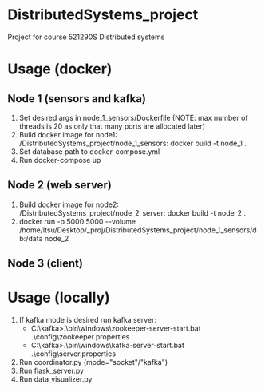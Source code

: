 # DistributedSystems_project

Project for course 521290S Distributed systems

# Usage (docker)
## Node 1 (sensors and kafka)
1. Set desired args in node_1_sensors/Dockerfile (NOTE: max number of threads is 20 as only that many ports are allocated later)
2. Build docker image for node1: /DistributedSystems_project/node_1_sensors: docker build -t node_1 .
3. Set database path to docker-compose.yml
4. Run docker-compose up

## Node 2 (web server)
1. Build docker image for node2: /DistributedSystems_project/node_2_server: docker build -t node_2 .
2. docker run -p 5000:5000 --volume /home/ltsu/Desktop/_proj/DistributedSystems_project/node_1_sensors/db:/data node_2

## Node 3 (client)


# Usage (locally)
1. If kafka mode is desired run kafka server:
    - C:\kafka>.\bin\windows\zookeeper-server-start.bat .\config\zookeeper.properties
    - C:\kafka>.\bin\windows\kafka-server-start.bat .\config\server.properties
2. Run coordinator.py (mode="socket"/"kafka")
3. Run flask_server.py
4. Run data_visualizer.py
